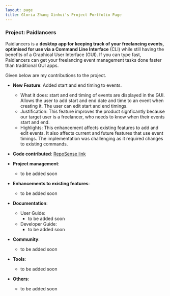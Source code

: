 ```yaml
---
layout: page
title: Gloria Zhang Xinhui's Project Portfolio Page
---
```


### Project: Paidlancers

Paidlancers is a **desktop app for keeping track of your freelancing events, optimised for use via a Command Line Interface** (CLI) while still having the benefits of a Graphical User Interface (GUI). If you can type fast, Paidlancers can get your freelancing event management tasks done faster than traditional GUI apps.

Given below are my contributions to the project.

* **New Feature**: Added start and end timing to events.
  * What it does: start and end timing of events are displayed in the GUI. Allows the user to add start and end date and time to an event when creating it. The user can edit start and end timings.
  * Justification: This feature improves the product signficantly because our target user is a freelancer, who needs to know when their events start and end.
  * Highlights: This enhancement affects existing features to add and edit events. It also affects current and future features that use event timings. The implementation was challenging as it required changes to existing commands.


* **Code contributed**: [RepoSense link](https://nus-cs2103-ay2223s2.github.io/tp-dashboard/?search=glozxi&breakdown=true&sort=groupTitle&sortWithin=title&since=2023-02-17&timeframe=commit&mergegroup=&groupSelect=groupByRepos&checkedFileTypes=docs~functional-code~test-code~other)

* **Project management**:
  * to be added soon

* **Enhancements to existing features**:
  * to be added soon

* **Documentation**:
  * User Guide:
    * to be added soon
  * Developer Guide:
    * to be added soon

* **Community**:
  * to be added soon

* **Tools**:
  * to be added soon

* **Others**:
  * to be added soon

